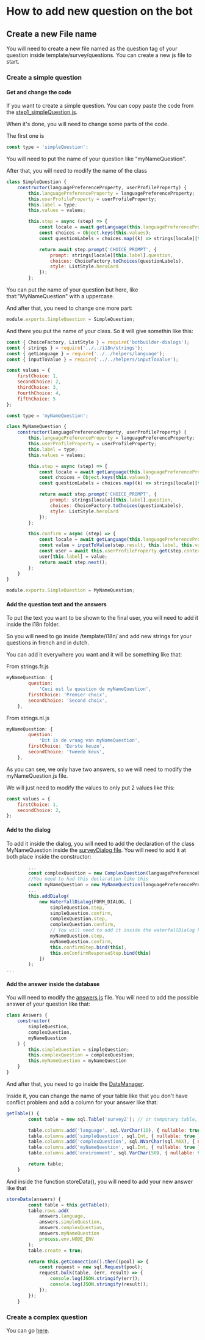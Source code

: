 # How to add new question on the bot

## Create a new File name

You will need to create a new file named as the question tag of your question inside template/survey/questions. You can create a new js file to start.

### Create a simple question

#### Get and change the code

If you want to create a simple question. You can copy paste the code from the [step1_simpleQuestion.js](https://github.com/micbelgique/SurveyBot/blob/develop/template/survey/questions/step1_simpleQuestion.js).

When it's done, you will need to change some parts of the code.

The first one is

```javascript
const type = 'simpleQuestion';
```

You will need to put the name of your question like "myNameQuestion".

After that, you will need to modify the name of the class

```javascript
class SimpleQuestion {
    constructor(languagePreferenceProperty, userProfileProperty) {
        this.languagePreferenceProperty = languagePreferenceProperty;
        this.userProfileProperty = userProfileProperty;
        this.label = type;
        this.values = values;

        this.step = async (step) => {
            const locale = await getLanguage(this.languagePreferenceProperty, step.context);
            const choices = Object.keys(this.values);
            const questionLabels = choices.map((k) => strings[locale][this.label][k]);

            return await step.prompt('CHOICE_PROMPT', {
                prompt: strings[locale][this.label].question,
                choices: ChoiceFactory.toChoices(questionLabels),
                style: ListStyle.heroCard
            });
        };
```

You can put the name of your question but here, like that:"MyNameQuestion" with a uppercase.

And after that, you need to change one more part:

```javascript
module.exports.SimpleQuestion = SimpleQuestion;
```

And there you put the name of your class.
So it will give somethin like this:

```javascript
const { ChoiceFactory, ListStyle } = require('botbuilder-dialogs');
const { strings } = require('../../i18n/strings');
const { getLanguage } = require('../../helpers/language');
const { inputToValue } = require('../../helpers/inputToValue');

const values = {
    firstChoice: 1,
    secondChoice: 2,
    thirdChoice: 3,
    fourthChoice: 4,
    fifthChoice: 5
};

const type = 'myNameQuestion';

class MyNameQuestion {
    constructor(languagePreferenceProperty, userProfileProperty) {
        this.languagePreferenceProperty = languagePreferenceProperty;
        this.userProfileProperty = userProfileProperty;
        this.label = type;
        this.values = values;

        this.step = async (step) => {
            const locale = await getLanguage(this.languagePreferenceProperty, step.context);
            const choices = Object.keys(this.values);
            const questionLabels = choices.map((k) => strings[locale][this.label][k]);

            return await step.prompt('CHOICE_PROMPT', {
                prompt: strings[locale][this.label].question,
                choices: ChoiceFactory.toChoices(questionLabels),
                style: ListStyle.heroCard
            });
        };

        this.confirm = async (step) => {
            const locale = await getLanguage(this.languagePreferenceProperty, step.context);
            const value = inputToValue(step.result, this.label, this.values, locale, strings);
            const user = await this.userProfileProperty.get(step.context, {});
            user[this.label] = value;
            return await step.next();
        };
    }
}

module.exports.SimpleQuestion = MyNameQuestion;
```

#### Add the question text and the answers

To put the text you want to be shown to the final user, you will need to add it inside the i18n folder.

So you will need to go inside /template/i18n/ and add new strings for your questions in french and in dutch.

You can add it everywhere you want and it will be something like that:

From strings.fr.js

```javascript
myNameQuestion: {
        question:
            'Ceci est la question de myNameQuestion',
        firstChoice: 'Premier choix',
        secondChoice: 'Second choix',
    },
```

From strings.nl.js

```javascript
myNameQuestion: {
        question:
            'Dit is de vraag van myNameQuestion',
        firstChoice: 'Eerste keuze',
        secondChoice: 'tweede keus',
    },
```

As you can see, we only have two answers, so we will need to modify the myNameQuestion.js file.

We will just need to modify the values to only put 2 values like this:

```javascript
const values = {
    firstChoice: 1,
    secondChoice: 2,
};
```

#### Add to the dialog

To add it inside the dialog, you will need to add the declaration of the class MyNameQuestion inside the [surveyDialog file](https://github.com/micbelgique/SurveyBot/blob/master/template/dialogs/surveyDialog.js).
You will need to add it at both place inside the constructor:

```javascript
        ...
        const complexQuestion = new ComplexQuestion(languagePreferenceProperty, userProfileProperty);
        //You need to had this declaration like this
        const myNameQuestion = new MyNameQuestion(languagePreferenceProperty, userProfileProperty);
        ...
        this.addDialog(
            new WaterfallDialog(FORM_DIALOG, [
                simpleQuestion.step,
                simpleQuestion.confirm,
                complexQuestion.step,
                complexQuestion.confirm,
                // You will need to add it inside the waterfallDialog here
                myNameQuestion.step,
                myNameQuestion.confirm,
                this.confirmStep.bind(this),
                this.onConfirmResponseStep.bind(this)
            ])
        );
...
```

#### Add the answer inside the database

You will need to modify the [answers.js](https://github.com/micbelgique/SurveyBot/blob/master/template/survey/answers.js) file. You will need to add the possible answer of your question like that:

```javascript
class Answers {
    constructor(
        simpleQuestion,
        complexQuestion,
        myNameQuestion
    ) {
        this.simpleQuestion = simpleQuestion;
        this.complexQuestion = complexQuestion;
        this.myNameQuestion = myNameQuestion
    }
}
```

And after that, you need to go inside the [DataManager](https://github.com/micbelgique/SurveyBot/blob/master/template/helpers/dataManager.js).

Inside it, you can change the name of your table like that you don't have conflict problem and add a column for your answer like that:

```javascript
getTable() {
        const table = new sql.Table('survey2'); // or temporary table, e.g. #temptable

        table.columns.add('language', sql.VarChar(10), { nullable: true });
        table.columns.add('simpleQuestion', sql.Int, { nullable: true });
        table.columns.add('complexQuestion', sql.NVarChar(sql.MAX), { nullable: true });
        table.columns.add('myNameQuestion', sql.Int, { nullable: true });
        table.columns.add('environment', sql.VarChar(50), { nullable: true });

        return table;
    }
```

And inside the function storeData(), you will need to add your new answer like that

```javascript
storeData(answers) {
        const table = this.getTable();
        table.rows.add(
            answers.language,
            answers.simpleQuestion,
            answers.complexQuestion,
            answers.myNameQuestion
            process.env.NODE_ENV
        );
        table.create = true;

        return this.getConnection().then((pool) => {
            const request = new sql.Request(pool);
            request.bulk(table, (err, result) => {
                console.log(JSON.stringify(err));
                console.log(JSON.stringify(result));
            });
        });
    }
```

### Create a complex question

You can go [here](https://github.com/micbelgique/SurveyBot/blob/master/modifyBotComplexQuestion.md).
